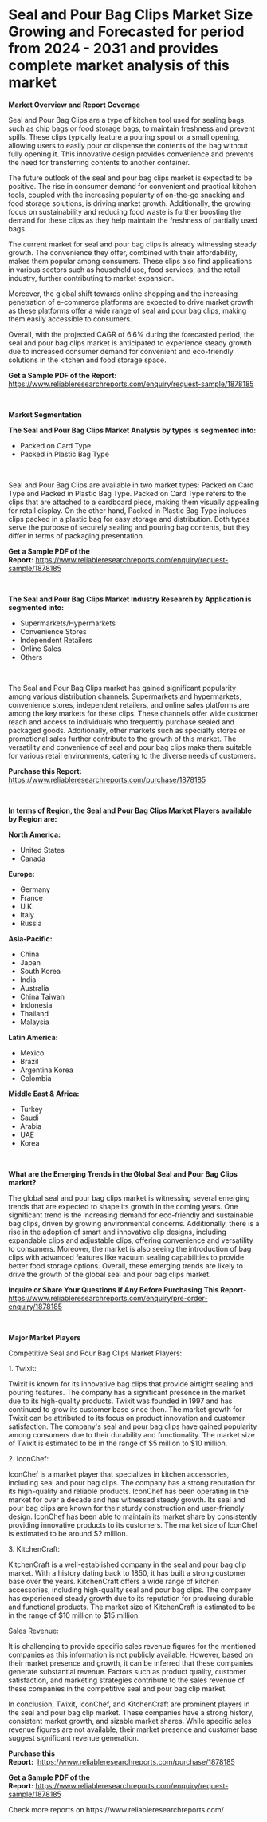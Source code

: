 <p><h1>Seal and Pour Bag Clips Market Size Growing and Forecasted for period from 2024 - 2031 and provides complete market analysis of this market</h1></p><p><strong>Market Overview and Report Coverage</strong></p>
<p><p>Seal and Pour Bag Clips are a type of kitchen tool used for sealing bags, such as chip bags or food storage bags, to maintain freshness and prevent spills. These clips typically feature a pouring spout or a small opening, allowing users to easily pour or dispense the contents of the bag without fully opening it. This innovative design provides convenience and prevents the need for transferring contents to another container.</p><p>The future outlook of the seal and pour bag clips market is expected to be positive. The rise in consumer demand for convenient and practical kitchen tools, coupled with the increasing popularity of on-the-go snacking and food storage solutions, is driving market growth. Additionally, the growing focus on sustainability and reducing food waste is further boosting the demand for these clips as they help maintain the freshness of partially used bags.</p><p>The current market for seal and pour bag clips is already witnessing steady growth. The convenience they offer, combined with their affordability, makes them popular among consumers. These clips also find applications in various sectors such as household use, food services, and the retail industry, further contributing to market expansion.</p><p>Moreover, the global shift towards online shopping and the increasing penetration of e-commerce platforms are expected to drive market growth as these platforms offer a wide range of seal and pour bag clips, making them easily accessible to consumers.</p><p>Overall, with the projected CAGR of 6.6% during the forecasted period, the seal and pour bag clips market is anticipated to experience steady growth due to increased consumer demand for convenient and eco-friendly solutions in the kitchen and food storage space.</p></p>
<p><strong>Get a Sample PDF of the Report:</strong> <a href="https://www.reliableresearchreports.com/enquiry/request-sample/1878185">https://www.reliableresearchreports.com/enquiry/request-sample/1878185</a></p>
<p>&nbsp;</p>
<p><strong>Market Segmentation</strong></p>
<p><strong>The Seal and Pour Bag Clips Market Analysis by types is segmented into:</strong></p>
<p><ul><li>Packed on Card Type</li><li>Packed in Plastic Bag Type</li></ul></p>
<p>&nbsp;</p>
<p><p>Seal and Pour Bag Clips are available in two market types: Packed on Card Type and Packed in Plastic Bag Type. Packed on Card Type refers to the clips that are attached to a cardboard piece, making them visually appealing for retail display. On the other hand, Packed in Plastic Bag Type includes clips packed in a plastic bag for easy storage and distribution. Both types serve the purpose of securely sealing and pouring bag contents, but they differ in terms of packaging presentation.</p></p>
<p><strong>Get a Sample PDF of the Report:</strong>&nbsp;<a href="https://www.reliableresearchreports.com/enquiry/request-sample/1878185">https://www.reliableresearchreports.com/enquiry/request-sample/1878185</a></p>
<p>&nbsp;</p>
<p><strong>The Seal and Pour Bag Clips Market Industry Research by Application is segmented into:</strong></p>
<p><ul><li>Supermarkets/Hypermarkets</li><li>Convenience Stores</li><li>Independent Retailers</li><li>Online Sales</li><li>Others</li></ul></p>
<p>&nbsp;</p>
<p><p>The Seal and Pour Bag Clips market has gained significant popularity among various distribution channels. Supermarkets and hypermarkets, convenience stores, independent retailers, and online sales platforms are among the key markets for these clips. These channels offer wide customer reach and access to individuals who frequently purchase sealed and packaged goods. Additionally, other markets such as specialty stores or promotional sales further contribute to the growth of this market. The versatility and convenience of seal and pour bag clips make them suitable for various retail environments, catering to the diverse needs of customers.</p></p>
<p><strong>Purchase this Report:</strong>&nbsp; <a href="https://www.reliableresearchreports.com/purchase/1878185">https://www.reliableresearchreports.com/purchase/1878185</a></p>
<p>&nbsp;</p>
<p><strong>In terms of Region, the Seal and Pour Bag Clips Market Players available by Region are:</strong></p>
<p>
    <p> <strong> North America: </strong>
        <ul>
            <li>United States</li>
            <li>Canada</li>
        </ul>
        </p> 
    <p> <strong> Europe: </strong>
        <ul>
            <li>Germany</li>
            <li>France</li>
            <li>U.K.</li>
            <li>Italy</li>
            <li>Russia</li>
        </ul>
        </p> 
    <p> <strong> Asia-Pacific: </strong>
        <ul>
            <li>China</li>
            <li>Japan</li>
            <li>South Korea</li>
            <li>India</li>
            <li>Australia</li>
            <li>China Taiwan</li>
            <li>Indonesia</li>
            <li>Thailand</li>
            <li>Malaysia</li>
        </ul>
        </p> 
    <p> <strong> Latin America: </strong>
        <ul>
            <li>Mexico</li>
            <li>Brazil</li>
            <li>Argentina Korea</li>
            <li>Colombia</li>
        </ul>
        </p> 
    <p> <strong> Middle East & Africa: </strong>
        <ul>
            <li>Turkey</li>
            <li>Saudi</li>
            <li>Arabia</li>
            <li>UAE</li>
            <li>Korea</li>
        </ul>
    </p>
    </p>
<p>&nbsp;</p>
<p><strong>What are the Emerging Trends in the Global Seal and Pour Bag Clips market?</strong></p>
<p><p>The global seal and pour bag clips market is witnessing several emerging trends that are expected to shape its growth in the coming years. One significant trend is the increasing demand for eco-friendly and sustainable bag clips, driven by growing environmental concerns. Additionally, there is a rise in the adoption of smart and innovative clip designs, including expandable clips and adjustable clips, offering convenience and versatility to consumers. Moreover, the market is also seeing the introduction of bag clips with advanced features like vacuum sealing capabilities to provide better food storage options. Overall, these emerging trends are likely to drive the growth of the global seal and pour bag clips market.</p></p>
<p><strong>Inquire or Share Your Questions If Any Before Purchasing This Report</strong>- <a href="https://www.reliableresearchreports.com/enquiry/pre-order-enquiry/1878185">https://www.reliableresearchreports.com/enquiry/pre-order-enquiry/1878185</a></p>
<p>&nbsp;</p>
<p><strong>Major Market Players</strong></p>
<p><p>Competitive Seal and Pour Bag Clips Market Players:</p><p>1. Twixit:</p><p>Twixit is known for its innovative bag clips that provide airtight sealing and pouring features. The company has a significant presence in the market due to its high-quality products. Twixit was founded in 1997 and has continued to grow its customer base since then. The market growth for Twixit can be attributed to its focus on product innovation and customer satisfaction. The company's seal and pour bag clips have gained popularity among consumers due to their durability and functionality. The market size of Twixit is estimated to be in the range of $5 million to $10 million.</p><p>2. IconChef:</p><p>IconChef is a market player that specializes in kitchen accessories, including seal and pour bag clips. The company has a strong reputation for its high-quality and reliable products. IconChef has been operating in the market for over a decade and has witnessed steady growth. Its seal and pour bag clips are known for their sturdy construction and user-friendly design. IconChef has been able to maintain its market share by consistently providing innovative products to its customers. The market size of IconChef is estimated to be around $2 million.</p><p>3. KitchenCraft:</p><p>KitchenCraft is a well-established company in the seal and pour bag clip market. With a history dating back to 1850, it has built a strong customer base over the years. KitchenCraft offers a wide range of kitchen accessories, including high-quality seal and pour bag clips. The company has experienced steady growth due to its reputation for producing durable and functional products. The market size of KitchenCraft is estimated to be in the range of $10 million to $15 million.</p><p>Sales Revenue:</p><p>It is challenging to provide specific sales revenue figures for the mentioned companies as this information is not publicly available. However, based on their market presence and growth, it can be inferred that these companies generate substantial revenue. Factors such as product quality, customer satisfaction, and marketing strategies contribute to the sales revenue of these companies in the competitive seal and pour bag clip market.</p><p>In conclusion, Twixit, IconChef, and KitchenCraft are prominent players in the seal and pour bag clip market. These companies have a strong history, consistent market growth, and sizable market shares. While specific sales revenue figures are not available, their market presence and customer base suggest significant revenue generation.</p></p>
<p><strong>Purchase this Report:</strong>&nbsp;&nbsp;<a href="https://www.reliableresearchreports.com/purchase/1878185">https://www.reliableresearchreports.com/purchase/1878185</a></p>
<p></p>
<p><strong>Get a Sample PDF of the Report:</strong>&nbsp;<a href="https://www.reliableresearchreports.com/enquiry/request-sample/1878185">https://www.reliableresearchreports.com/enquiry/request-sample/1878185</a></p>
<p>Check more reports on https://www.reliableresearchreports.com/</p>